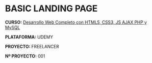 # BASIC LANDING PAGE

**CURSO:** [Desarrollo Web Completo con HTML5, CSS3, JS AJAX PHP y MySQL](https://www.udemy.com/course/desarrollo-web-completo-con-html5-css3-js-php-y-mysql/?couponCode=LEADERSALE24A "Desarrollo Web Completo con HTML5, CSS3, JS AJAX PHP y MySQL")

**PLATAFORMA:** UDEMY 

**PROYECTO:** FREELANCER 

**Nº PROYECTO:** 001
